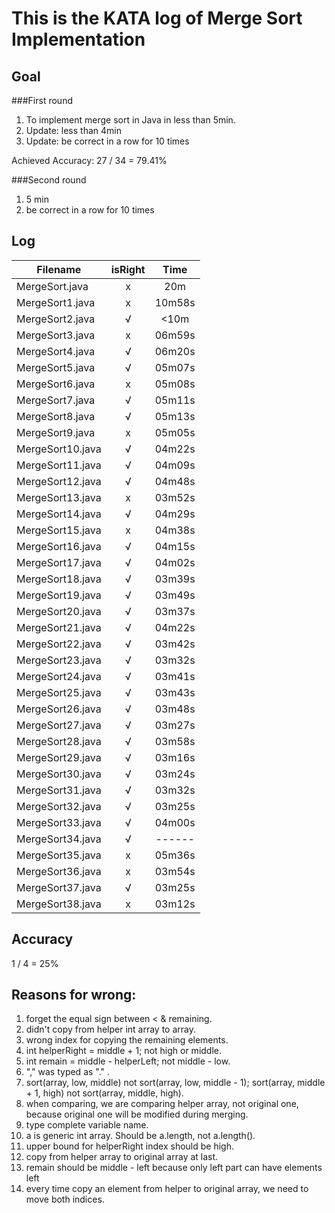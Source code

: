 # This is the KATA log of Merge Sort Implementation

## Goal  

###First round

1. To implement merge sort in Java in less than 5min.
2. Update: less than 4min
3. Update: be correct in a row for 10 times
  
Achieved
Accuracy: 27 / 34 = 79.41%

###Second round

1. 5 min
2. be correct in a row for 10 times 
  
## Log
  
| Filename           | isRight    | Time |
| ------------------ |:----------:|:----:|
| MergeSort.java     |x           |20m   |
| MergeSort1.java    |x           |10m58s|
| MergeSort2.java    |√           |<10m  |
| MergeSort3.java    |x           |06m59s|
| MergeSort4.java    |√           |06m20s|
| MergeSort5.java    |√           |05m07s|
| MergeSort6.java    |x           |05m08s|
| MergeSort7.java    |√           |05m11s|
| MergeSort8.java    |√           |05m13s|
| MergeSort9.java    |x           |05m05s|
| MergeSort10.java   |√           |04m22s|
| MergeSort11.java   |√           |04m09s|
| MergeSort12.java   |√           |04m48s|
| MergeSort13.java   |x           |03m52s|
| MergeSort14.java   |√           |04m29s|
| MergeSort15.java   |x           |04m38s|
| MergeSort16.java   |√           |04m15s|
| MergeSort17.java   |√           |04m02s|
| MergeSort18.java   |√           |03m39s|
| MergeSort19.java   |√           |03m49s|
| MergeSort20.java   |√           |03m37s|
| MergeSort21.java   |√           |04m22s|
| MergeSort22.java   |√           |03m42s|
| MergeSort23.java   |√           |03m32s|
| MergeSort24.java   |√           |03m41s|
| MergeSort25.java   |√           |03m43s|
| MergeSort26.java   |√           |03m48s|
| MergeSort27.java   |√           |03m27s|
| MergeSort28.java   |√           |03m58s|
| MergeSort29.java   |√           |03m16s|
| MergeSort30.java   |√           |03m24s|
| MergeSort31.java   |√           |03m32s|
| MergeSort32.java   |√           |03m25s|
| MergeSort33.java   |√           |04m00s|
| MergeSort34.java   |√           |------|
| MergeSort35.java   |x           |05m36s|
| MergeSort36.java   |x           |03m54s|
| MergeSort37.java   |√           |03m25s|
| MergeSort38.java   |x           |03m12s|
  
## Accuracy  
  
1 / 4 = 25%
  
## Reasons for wrong:  
  
1. forget the equal sign between < & remaining.
2. didn't copy from helper int array to array.
3. wrong index for copying the remaining elements.
4. int helperRight = middle + 1; not high or middle.
5. int remain = middle - helperLeft; not middle - low.
6. "," was typed as "." .
7. sort(array, low, middle) not sort(array, low, middle - 1); sort(array, middle + 1, high) not sort(array, middle, high).
8. when comparing, we are comparing helper array, not original one, because original one will be modified during merging.
9. type complete variable name.
10. a is generic int array. Should be a.length, not a.length().
11. upper bound for helperRight index should be high.
12. copy from helper array to original array at last.
13. remain should be middle - left because only left part can have elements left
14. every time copy an element from helper to original array, we need to move both indices. 
  